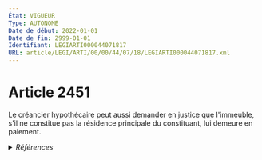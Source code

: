 ```yaml
---
État: VIGUEUR
Type: AUTONOME
Date de début: 2022-01-01
Date de fin: 2999-01-01
Identifiant: LEGIARTI000044071817
URL: article/LEGI/ARTI/00/00/44/07/18/LEGIARTI000044071817.xml
---
```


<h1>Article 2451</h1>

Le créancier hypothécaire peut aussi demander en justice que l'immeuble, s'il ne
constitue pas la résidence principale du constituant, lui demeure en paiement.


<details>
  <summary><em>Références</em></summary>

  <h2>Articles faisant référence à l'article</h2>
  
  <ul>
    <li>
      <a href="https://legal.tricoteuses.fr//redirection/LEGIARTI000022336302?vers=git&vers=legifrance">Code civil - article 2476 AUTONOME ABROGE, en vigueur du 2013-01-01 au 2022-01-01</a> CITATION cible
    </li>
    <li>
      <a href="https://legal.tricoteuses.fr//redirection/LEGIARTI000044045536?vers=git&vers=legifrance">Ordonnance n° 2021-1192 du 15 septembre 2021 portant réforme du droit des sûretés - article 22 ENTIEREMENT_MODIF</a> MODIFIE source
    </li>
    <li>
      <a href="https://legal.tricoteuses.fr//redirection/LEGIARTI000044045526?vers=git&vers=legifrance">Ordonnance n° 2021-1192 du 15 septembre 2021 portant réforme du droit des sûretés - article 15 ENTIEREMENT_MODIF</a> MODIFIE source
    </li>
    <li>
      <a href="https://legal.tricoteuses.fr//redirection/LEGIARTI000044045526?vers=git&vers=legifrance">Ordonnance n° 2021-1192 du 15 septembre 2021 portant réforme du droit des sûretés - article 15 ENTIEREMENT_MODIF</a> TRANSFERE source
    </li>
  </ul>
  
  <h2>Références faites par l'article</h2>
  
  <ul>
    <li>
      2021-09-15 MODIFIE cible <a href="https://legal.tricoteuses.fr//redirection/LEGIARTI000044045526?vers=git&vers=legifrance">Ordonnance n° 2021-1192 du 15 septembre 2021 portant réforme du droit des sûretés - article 15 ENTIEREMENT_MODIF</a>
    </li>
    <li>
      2021-09-15 TRANSFERE cible <a href="https://legal.tricoteuses.fr//redirection/LEGIARTI000044045526?vers=git&vers=legifrance">Ordonnance n° 2021-1192 du 15 septembre 2021 portant réforme du droit des sûretés - article 15 ENTIEREMENT_MODIF</a>
    </li>
    <li>
      2021-09-15 MODIFIE cible <a href="https://legal.tricoteuses.fr//redirection/LEGIARTI000044045536?vers=git&vers=legifrance">Ordonnance n° 2021-1192 du 15 septembre 2021 portant réforme du droit des sûretés - article 22 ENTIEREMENT_MODIF</a>
    </li>
    <li>
      2999-01-01 CONCORDANCE source <a href="https://legal.tricoteuses.fr//redirection/LEGIARTI000006446984?vers=git&vers=legifrance">Code civil - article 2198 AUTONOME TRANSFERE, en vigueur du 1967-09-29 au 2006-03-24</a>
    </li>
    <li>
      2999-01-01 CONCORDE cible <a href="https://legal.tricoteuses.fr//redirection/LEGIARTI000006446984?vers=git&vers=legifrance">Code civil - article 2198 AUTONOME TRANSFERE, en vigueur du 1967-09-29 au 2006-03-24</a>
    </li>
    <li>
      2999-01-01 CITATION source <a href="https://legal.tricoteuses.fr//redirection/LEGIARTI000022336302?vers=git&vers=legifrance">Code civil - article 2476 AUTONOME ABROGE, en vigueur du 2013-01-01 au 2022-01-01</a>
    </li>
  </ul>
</details>
